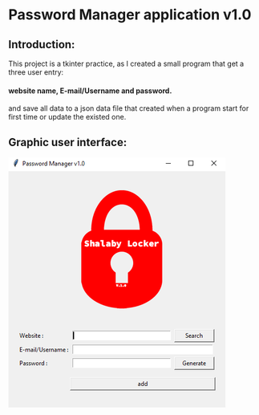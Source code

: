 # Password Manager application v1.0
## Introduction:
This project is a tkinter practice, as I created a small program that get a three user entry:
#### website name, E-mail/Username and password.
and save all data to a json data file that created when a program start for first time or update the existed one.
## Graphic user interface:
![Screenshot 2020-02-09 at 5 08 54 PM](gui.png)
